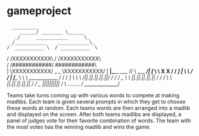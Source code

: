 # gameproject
      __________
         ______/ ________ \______
       _/      ____________      \_
     _/____________    ____________\_
    /  ___________ \  / ___________  \
   /  /XXXXXXXXXXX\ \/ /XXXXXXXXXXX\  \
  /  /############/    \############\  \
  |  \XXXXXXXXXXX/ _  _ \XXXXXXXXXXX/  |
__|\_____   ___   //  \\   ___   _____/|__
[_       \     \  X    X  /     /       _]
__|     \ \                    / /     |__
[____  \ \ \   ____________   / / /  ____]
     \  \ \ \/||.||.||.||.||\/ / /  /
      \_ \ \  ||.||.||.||.||  / / _/
        \ \   ||.||.||.||.||   / /
         \_   ||_||_||_||_||   _/
           \     ........     /
            \________________/

Teams take turns coming up with various words to compete at making madlibs. Each team is given several prompts in which they get to choose these words at random. Each teams words are then arranged into a madlib and displayed on the screen. After both teams madlibs are displayed, a panel of judges vote for their favorite combination of words. The team with the most votes has the winning madlib and wins the game.

